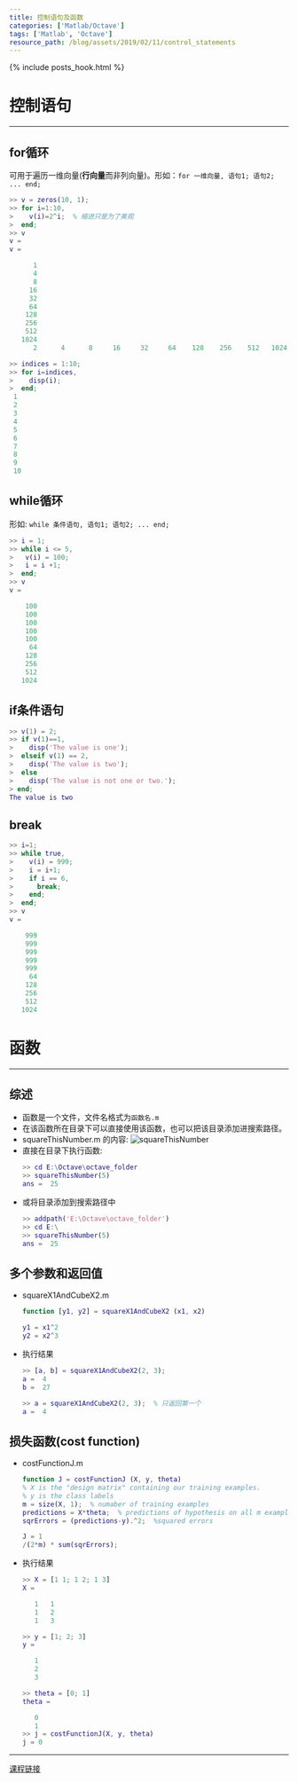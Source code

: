 ```yaml
---
title: 控制语句及函数
categories: ['Matlab/Octave']
tags: ['Matlab', 'Octave']
resource_path: /blog/assets/2019/02/11/control_statements
---
```


{% include posts_hook.html %}

控制语句
===

---

for循环
---

可用于遍历一维向量(**行向量**而非列向量)。形如：```for 一维向量, 语句1; 语句2; ... end;```

```MATLAB
>> v = zeros(10, 1);
>> for i=1:10,
>    v(i)=2^i;  % 缩进只是为了美观
>  end;
>> v
v =
v =

      1
      4
      8
     16
     32
     64
    128
    256
    512
   1024
      2      4      8     16     32     64    128    256    512   1024

>> indices = 1:10;
>> for i=indices,
>    disp(i);
>  end;
 1
 2
 3
 4
 5
 6
 7
 8
 9
 10
```


while循环
---

形如: ```while 条件语句, 语句1; 语句2; ... end;```

```MATLAB
>> i = 1;
>> while i <= 5,
>   v(i) = 100;
>   i = i +1;
>  end;
>> v
v =

    100
    100
    100
    100
    100
     64
    128
    256
    512
   1024

```

if条件语句
---

```MATLAB
>> v(1) = 2;
>> if v(1)==1,
>    disp('The value is one');
>  elseif v(1) == 2,
>    disp('The value is two');
>  else
>    disp('The value is not one or two.');
> end;
The value is two
```


break
---

```MATLAB
>> i=1;
>> while true,
>    v(i) = 999;
>    i = i+1;
>    if i == 6,
>      break;
>    end;
>  end;
>> v
v =

    999
    999
    999
    999
    999
     64
    128
    256
    512
   1024

```

函数
===

---

综述
---

* 函数是一个文件，文件名格式为```函数名.m```
* 在该函数所在目录下可以直接使用该函数，也可以把该目录添加进搜索路径。
* squareThisNumber.m 的内容:
  ![squareThisNumber]({{page.resource_path}}/function1.png)
* 直接在目录下执行函数:
  ```MATLAB
  >> cd E:\Octave\octave_folder
  >> squareThisNumber(5)
  ans =  25
  ```
* 或将目录添加到搜索路径中
  ```MATLAB
  >> addpath('E:\Octave\octave_folder')
  >> cd E:\
  >> squareThisNumber(5)
  ans =  25
  ```

多个参数和返回值
---
* squareX1AndCubeX2.m
  ```MATLAB
  function [y1, y2] = squareX1AndCubeX2 (x1, x2)
  
  y1 = x1^2
  y2 = x2^3
  ```
* 执行结果
  ```MATLAB
  >> [a, b] = squareX1AndCubeX2(2, 3);
  a =  4
  b =  27

  >> a = squareX1AndCubeX2(2, 3);  % 只返回第一个
  a =  4
  ```

损失函数(cost function)
---

* costFunctionJ.m
  ```MATLAB
  function J = costFunctionJ (X, y, theta)
  % X is the "design matrix" containing our training examples.
  % y is the class labels
  m = size(X, 1);  % numaber of training examples
  predictions = X*theta;  % predictions of hypothesis on all m examples
  sqrErrors = (predictions-y).^2;  %squared errors
  
  J = 1
  /(2*m) * sum(sqrErrors);
  ```

* 执行结果

  ```MATLAB
  >> X = [1 1; 1 2; 1 3]
  X =
  
     1   1
     1   2
     1   3
  
  >> y = [1; 2; 3]
  y =
  
     1
     2
     3
  
  >> theta = [0; 1]
  theta =
  
     0
     1
  >> j = costFunctionJ(X, y, theta)
  j = 0
  ```


---
[课程链接](https://www.coursera.org/learn/machine-learning/lecture/LRQnl/control-statements-for-while-if-statement)